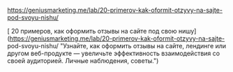 https://geniusmarketing.me/lab/20-primerov-kak-oformit-otzyvy-na-sajte-pod-svoyu-nishu/

[ 20 примеров, как оформить отзывы на сайте под свою
нишу](https://geniusmarketing.me/lab/20-primerov-kak-oformit-otzyvy-na-sajte-
pod-svoyu-nishu/ "Узнайте, как оформить отзывы на сайте, лендинге или другом
веб-продукте — увеличьте эффективность взаимодействия со своей аудиторией.
Личные наблюдения, советы.")